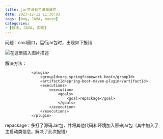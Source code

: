 ```yaml
---
title: jar中没有主清单属性
date: 2023-12-12 11:30:03
tags: [bug, JAVA, maven]
categories:
- [技术, JAVA, 实践]
---
```


问题：cmd窗口，运行jar包时，出现如下报错

![在这里插入图片描述](https://img-blog.csdnimg.cn/20210223171908358.png)

解决方法：

```
            <plugin>
                <groupId>org.springframework.boot</groupId>
                <artifactId>spring-boot-maven-plugin</artifactId>
                <executions>
                    <execution>
                        <goals>
                            <goal>repackage</goal>
                        </goals>
                    </execution>
                </executions>
            </plugin>
```

repackage：多打了源码Jar包，并将其他代码和环境加入原来jar包（其中加入了主启动类信息，解决了此次报错）

